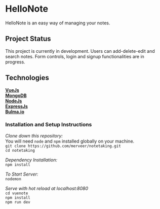 # HelloNote 
HelloNote is an easy way of managing your notes. 

## Project Status
This project is currently in development.  Users can add-delete-edit and search notes. Form controls, login and signup functionalities are in progress.

## Technologies

[**VueJs**](https://vuejs.org/)   
[**MongoDB**](https://www.mongodb.com/)  
[**NodeJs**](https://nodejs.org/en/)  
[**ExpressJs**](https://expressjs.com/)  
[**Bulma.io**](https://bulma.io/)

### Installation and Setup Instructions

*Clone down this repository:*    
You will need `node` and `npm` installed globally on your machine.  
```git clone https://github.com/merveer/notetaking.git```    
```cd notetaking```  

*Dependency Installation:*   
```npm install```

*To Start Server:*  
```nodemon```

*Serve with hot reload at localhost:8080*  
  ```cd vuenote```  
  ```npm install```   
  ```npm run dev```
